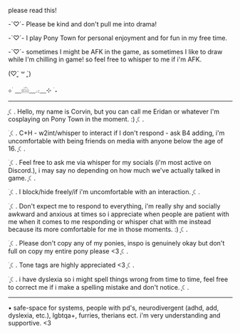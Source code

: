 please read this! 

-`♡´- Please be kind and don't pull me into drama! 

-`♡´- I play Pony Town for personal enjoyment and for fun in my free time. 

-`♡´- sometimes I might be AFK in the game, as sometimes I like to draw while I'm chilling in game! so feel free to whisper to me if i'm AFK. 

(♡ˊ͈ ꒳ ˋ͈) 

⊹ ࣪ ﹏𓊝﹏𓂁﹏⊹ ࣪ ˖ 
- --------------------------------------------------------------------------------------------------
ִֶָ☾. Hello, my name is Corvin, but you can call me Eridan or whatever I'm cosplaying on Pony Town in the moment. :) ִֶָ☾. 

࣪ ִֶָ☾. C+H - w2int/whisper to interact if I don't respond - ask B4 adding, i'm uncomfortable with being friends on media with anyone below the age of 16. ִֶָ☾.

࣪ ִֶָ☾. Feel free to ask me via whisper for my socials (i'm most active on Discord.), i may say no depending on how much we've actually talked in game. ִֶָ☾. 

࣪ ִֶָ☾. ࣪I block/hide freely/if i'm uncomfortable with an interaction. ִֶָ☾. 

࣪ ִֶָ☾. ࣪Don't expect me to respond to everything, i'm really shy and socially awkward and anxious at times so i appreciate when people are patient with me when it comes to me responding or whisper chat with me instead because its more comfortable for me in those moments. :) ִֶָ☾. 

࣪ ִֶָ☾. ࣪Please don't copy any of my ponies, inspo is genuinely okay but don't full on copy my entire pony please <3 ִֶָ☾. 

࣪ ִֶָ☾. Tone tags are highly appreciated <3 ִֶָ☾. 

࣪ ִֶָ☾. i have dyslexia so i might spell things wrong from time to time, feel free to correct me if i make a spelling mistake and don't notice. ִֶָ☾. 

- --------------------------------------------------------------------------------------------------
• safe-space for systems, people with pd's, neurodivergent (adhd, add, dyslexia, etc.), lgbtqa+, furries, therians ect. i'm very understanding and supportive. <3  

